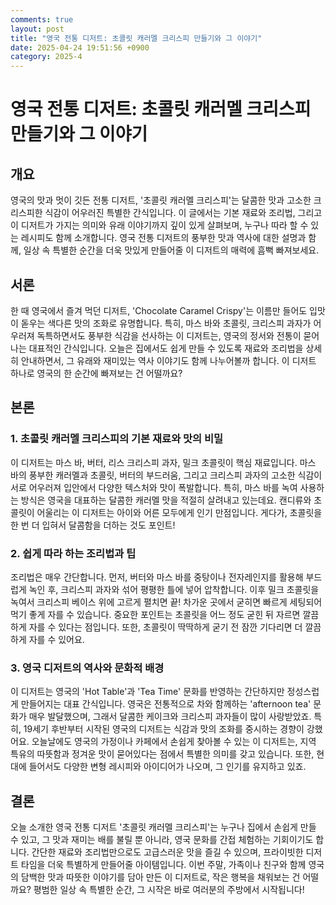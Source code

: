 ```yaml
---
comments: true
layout: post
title: "영국 전통 디저트: 초콜릿 캐러멜 크리스피 만들기와 그 이야기"
date: 2025-04-24 19:51:56 +0900
category: 2025-4
---
```


# 영국 전통 디저트: 초콜릿 캐러멜 크리스피 만들기와 그 이야기

## 개요
영국의 맛과 멋이 깃든 전통 디저트, '초콜릿 캐러멜 크리스피'는 달콤한 맛과 고소한 크리스피한 식감이 어우러진 특별한 간식입니다. 이 글에서는 기본 재료와 조리법, 그리고 이 디저트가 가지는 의미와 유래 이야기까지 깊이 있게 살펴보며, 누구나 따라 할 수 있는 레시피도 함께 소개합니다. 영국 전통 디저트의 풍부한 맛과 역사에 대한 설명과 함께, 일상 속 특별한 순간을 더욱 맛있게 만들어줄 이 디저트의 매력에 흠뻑 빠져보세요.

## 서론
한 때 영국에서 즐겨 먹던 디저트, 'Chocolate Caramel Crispy'는 이름만 들어도 입맛이 돋우는 색다른 맛의 조화로 유명합니다. 특히, 마스 바와 초콜릿, 크리스피 과자가 어우러져 독특하면서도 풍부한 식감을 선사하는 이 디저트는, 영국의 정서와 전통이 묻어나는 대표적인 간식입니다. 오늘은 집에서도 쉽게 만들 수 있도록 재료와 조리법을 상세히 안내하면서, 그 유래와 재미있는 역사 이야기도 함께 나누어볼까 합니다. 이 디저트 하나로 영국의 한 순간에 빠져보는 건 어떨까요?

## 본론

### 1. 초콜릿 캐러멜 크리스피의 기본 재료와 맛의 비밀
이 디저트는 마스 바, 버터, 리스 크리스피 과자, 밀크 초콜릿이 핵심 재료입니다. 마스 바의 풍부한 캐러멜과 초콜릿, 버터의 부드러움, 그리고 크리스피 과자의 고소한 식감이 서로 어우러져 입안에서 다양한 텍스처와 맛이 폭발합니다. 특히, 마스 바를 녹여 사용하는 방식은 영국을 대표하는 달콤한 캐러멜 맛을 적절히 살려내고 있는데요. 캔디류와 초콜릿이 어울리는 이 디저트는 아이와 어른 모두에게 인기 만점입니다. 게다가, 초콜릿을 한 번 더 입혀서 달콤함을 더하는 것도 포인트!

### 2. 쉽게 따라 하는 조리법과 팁
조리법은 매우 간단합니다. 먼저, 버터와 마스 바를 중탕이나 전자레인지를 활용해 부드럽게 녹인 후, 크리스피 과자와 섞어 평평한 틀에 넣어 압착합니다. 이후 밀크 초콜릿을 녹여서 크리스피 베이스 위에 고르게 펼치면 끝! 차가운 곳에서 굳히면 빠르게 세팅되어 먹기 좋게 자를 수 있습니다. 중요한 포인트는 초콜릿을 어느 정도 굳힌 뒤 자르면 깔끔하게 자를 수 있다는 점입니다. 또한, 초콜릿이 딱딱하게 굳기 전 잠깐 기다리면 더 깔끔하게 자를 수 있어요.

### 3. 영국 디저트의 역사와 문화적 배경
이 디저트는 영국의 'Hot Table'과 'Tea Time' 문화를 반영하는 간단하지만 정성스럽게 만들어지는 대표 간식입니다. 영국은 전통적으로 차와 함께하는 'afternoon tea' 문화가 매우 발달했으며, 그래서 달콤한 케이크와 크리스피 과자들이 많이 사랑받았죠. 특히, 19세기 후반부터 시작된 영국의 디저트는 식감과 맛의 조화를 중시하는 경향이 강했어요. 오늘날에도 영국의 가정이나 카페에서 손쉽게 찾아볼 수 있는 이 디저트는, 지역 특유의 따뜻함과 정겨운 맛이 묻어있다는 점에서 특별한 의미를 갖고 있습니다. 또한, 현대에 들어서도 다양한 변형 레시피와 아이디어가 나오며, 그 인기를 유지하고 있죠.

## 결론
오늘 소개한 영국 전통 디저트 '초콜릿 캐러멜 크리스피'는 누구나 집에서 손쉽게 만들 수 있고, 그 맛과 재미는 배를 불릴 뿐 아니라, 영국 문화를 간접 체험하는 기회이기도 합니다. 간단한 재료와 조리법만으로도 고급스러운 맛을 즐길 수 있으며, 프라이빗한 디저트 타임을 더욱 특별하게 만들어줄 아이템입니다. 이번 주말, 가족이나 친구와 함께 영국의 담백한 맛과 따뜻한 이야기를 담아 만든 이 디저트로, 작은 행복을 채워보는 건 어떨까요? 평범한 일상 속 특별한 순간, 그 시작은 바로 여러분의 주방에서 시작됩니다!
